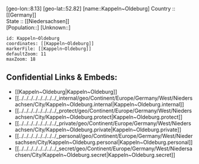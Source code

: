 ﻿---
location: [52.82,8.13] 
mapzoom: [7,12] 
mapmarker: city 
type: City
tags:
- geo/City


SpocWebEntityId: 31299
isDeleted: false
confidential: public

---
[geo-lon::8.13] 
[geo-lat::52.82] 
[name::Kappeln~Oldeburg] 
Country :: [[Germany]]  
State :: [[Niedersachsen]]  
[Population::] 
[Unknown::] 


```leaflet
id: Kappeln~Oldeburg
coordinates: [[Kappeln~Oldeburg]] 
markerFile: [[Kappeln~Oldeburg]] 
defaultZoom: 11 
maxZoom: 18
```


## Confidential Links & Embeds: 
- [[Kappeln~Oldeburg|Kappeln~Oldeburg]]  
- [[../../../../../../../../_internal/geo/Continent/Europe/Germany/West/Niedersachsen/City/Kappeln~Oldeburg.internal|Kappeln~Oldeburg.internal]] 
- [[../../../../../../../../_protect/geo/Continent/Europe/Germany/West/Niedersachsen/City/Kappeln~Oldeburg.protect|Kappeln~Oldeburg.protect]] 
- [[../../../../../../../../_private/geo/Continent/Europe/Germany/West/Niedersachsen/City/Kappeln~Oldeburg.private|Kappeln~Oldeburg.private]] 
- [[../../../../../../../../_personal/geo/Continent/Europe/Germany/West/Niedersachsen/City/Kappeln~Oldeburg.personal|Kappeln~Oldeburg.personal]] 
- [[../../../../../../../../_secret/geo/Continent/Europe/Germany/West/Niedersachsen/City/Kappeln~Oldeburg.secret|Kappeln~Oldeburg.secret]] 
